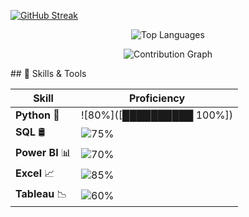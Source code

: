 [![GitHub Streak](https://streak-stats.demolab.com/?user=ChaitanyaPanicker98&theme=maroongold&disable_animations=false&card_width=600)](https://git.io/streak-stats)
<p align="center">
  <img src="https://github-readme-stats.vercel.app/api/top-langs/?username=chaitanyapanicker&layout=compact&theme=tokyonight" alt="Top Languages" />
</p>

<p align="center">
  <img src="https://github-readme-activity-graph.cyclic.app/graph?username=chaitanyapanicker&theme=react-dark" alt="Contribution Graph" />
</p>
## 🧠 Skills & Tools

| Skill         | Proficiency |
|---------------|-------------|
| **Python** 🐍         | ![80%]([██████████ 100%]) |
| **SQL** 🛢️           | ![75%](https://progress-bar.dev/75/?width=150&title=Proficient) |
| **Power BI** 📊       | ![70%](https://progress-bar.dev/70/?width=150&title=Intermediate) |
| **Excel** 📈          | ![85%](https://progress-bar.dev/85/?width=150&title=Advanced) |
| **Tableau** 📉        | ![60%](https://progress-bar.dev/60/?width=150&title=Learning) |
